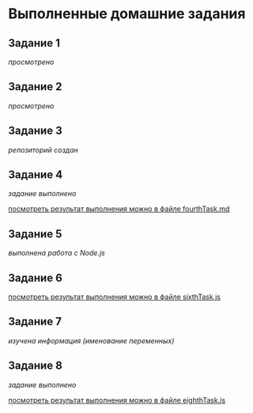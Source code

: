 # Выполненные домашние задания 

## Задание 1

*просмотрено*

## Задание 2

*просмотрено*

## Задание 3

*репозиторий создан*

## Задание 4

*задание выполнено*

[посмотреть результат выполнения можно в файле fourthTask.md](https://github.com/KarinaKravchenko/js/blob/main/fourthTask.md)

## Задание 5

*выполнена работа с Node.js*

## Задание 6

[посмотреть результат выполнения можно в файле sixthTask.js](https://github.com/KarinaKravchenko/js/blob/main/sixthTask.js)

## Задание 7

*изучена информация (именование переменных)*

## Задание 8

*задание выполнено*

[посмотреть результат выполнения можно в файле eighthTask.js](https://github.com/KarinaKravchenko/js/blob/main/eighthTask.js)
